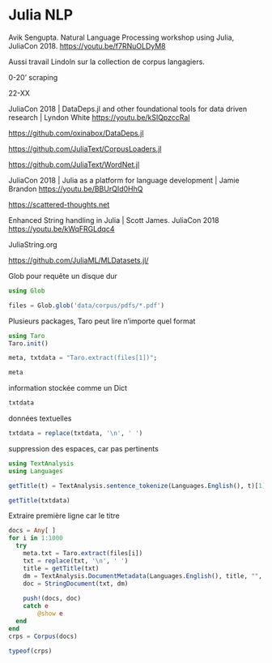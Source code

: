 # Julia NLP

Avik Sengupta. Natural Language Processing workshop using Julia, JuliaCon 2018. https://youtu.be/f7RNuOLDyM8

Aussi travail Lindoln sur la collection de corpus langagiers.

0-20’ scraping

22-XX

JuliaCon 2018 | DataDeps.jl and other foundational tools for data driven research | Lyndon White https://youtu.be/kSlQpzccRaI

https://github.com/oxinabox/DataDeps.jl

https://github.com/JuliaText/CorpusLoaders.jl

https://github.com/JuliaText/WordNet.jl

JuliaCon 2018 | Julia as a platform for language development | Jamie Brandon https://youtu.be/BBUrQId0HhQ

https://scattered-thoughts.net

Enhanced String handling in Julia | Scott James. JuliaCon 2018 https://youtu.be/kWqFRGLdqc4

JuliaString.org

https://github.com/JuliaML/MLDatasets.jl/



Glob pour requête un disque dur

```julia
using Glob
```

```julia
files = Glob.glob('data/corpus/pdfs/*.pdf')
```

Plusieurs packages, Taro peut lire n’importe quel format

```julia
using Taro
Taro.init()
```

```julia
meta, txtdata = "Taro.extract(files[1])";
```

```julia
meta
```

information stockée comme un Dict

```julia
txtdata
```

données textuelles

```julia
txtdata = replace(txtdata, '\n', ' ')
```

suppression des espaces, car pas pertinents

```julia
using TextAnalysis
using Languages
```

```julia
getTitle(t) = TextAnalysis.sentence_tokenize(Languages.English(), t)[1];
```

```julia
getTitle(txtdata)
```

Extraire première ligne car le titre

```julia
docs = Any[ ]
for i in 1:1000
  try
    meta.txt = Taro.extract(files[i])
    txt = replace(txt, '\n', ' ')
    title = getTitle(txt)
    dm = TextAnalysis.DocumentMetadata(Languages.English(), title, "", meta["Creation-Date"])
    doc = StringDocument(txt, dm)
    
    push!(docs, doc)
    catch e
	    @show e
  end
end
crps = Corpus(docs)
```

```julia
typeof(crps)
```

